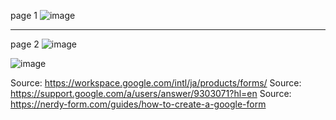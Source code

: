 page 1
![image](https://github.com/user-attachments/assets/f8e9aaab-2365-4805-8ce4-f3fb8ba963ed)

---
page 2
![image](https://github.com/user-attachments/assets/04387fdc-ce70-461d-9b2f-e06104043d32)

![image](https://github.com/user-attachments/assets/263fefe5-7e8c-4c91-938f-9c2d9bae6aa7)

Source: https://workspace.google.com/intl/ja/products/forms/
Source: https://support.google.com/a/users/answer/9303071?hl=en
Source: https://nerdy-form.com/guides/how-to-create-a-google-form



